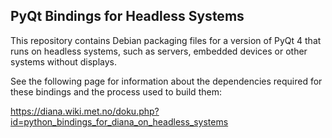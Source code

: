 PyQt Bindings for Headless Systems
----------------------------------

This repository contains Debian packaging files for a version of PyQt 4 that
runs on headless systems, such as servers, embedded devices or other systems
without displays.

See the following page for information about the dependencies required for
these bindings and the process used to build them:

  https://diana.wiki.met.no/doku.php?id=python_bindings_for_diana_on_headless_systems
